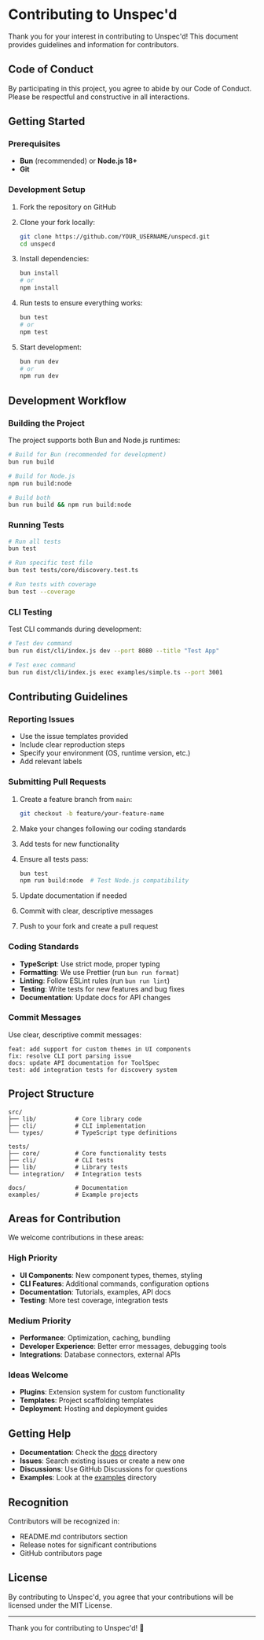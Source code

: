 # Contributing to Unspec'd

Thank you for your interest in contributing to Unspec'd! This document provides guidelines and information for contributors.

## Code of Conduct

By participating in this project, you agree to abide by our Code of Conduct. Please be respectful and constructive in all interactions.

## Getting Started

### Prerequisites

- **Bun** (recommended) or **Node.js 18+**
- **Git**

### Development Setup

1. Fork the repository on GitHub
2. Clone your fork locally:
   ```bash
   git clone https://github.com/YOUR_USERNAME/unspecd.git
   cd unspecd
   ```

3. Install dependencies:
   ```bash
   bun install
   # or
   npm install
   ```

4. Run tests to ensure everything works:
   ```bash
   bun test
   # or
   npm test
   ```

5. Start development:
   ```bash
   bun run dev
   # or
   npm run dev
   ```

## Development Workflow

### Building the Project

The project supports both Bun and Node.js runtimes:

```bash
# Build for Bun (recommended for development)
bun run build

# Build for Node.js
npm run build:node

# Build both
bun run build && npm run build:node
```

### Running Tests

```bash
# Run all tests
bun test

# Run specific test file
bun test tests/core/discovery.test.ts

# Run tests with coverage
bun test --coverage
```

### CLI Testing

Test CLI commands during development:

```bash
# Test dev command
bun run dist/cli/index.js dev --port 8080 --title "Test App"

# Test exec command
bun run dist/cli/index.js exec examples/simple.ts --port 3001
```

## Contributing Guidelines

### Reporting Issues

- Use the issue templates provided
- Include clear reproduction steps
- Specify your environment (OS, runtime version, etc.)
- Add relevant labels

### Submitting Pull Requests

1. Create a feature branch from `main`:
   ```bash
   git checkout -b feature/your-feature-name
   ```

2. Make your changes following our coding standards
3. Add tests for new functionality
4. Ensure all tests pass:
   ```bash
   bun test
   npm run build:node  # Test Node.js compatibility
   ```

5. Update documentation if needed
6. Commit with clear, descriptive messages
7. Push to your fork and create a pull request

### Coding Standards

- **TypeScript**: Use strict mode, proper typing
- **Formatting**: We use Prettier (run `bun run format`)
- **Linting**: Follow ESLint rules (run `bun run lint`)
- **Testing**: Write tests for new features and bug fixes
- **Documentation**: Update docs for API changes

### Commit Messages

Use clear, descriptive commit messages:

```
feat: add support for custom themes in UI components
fix: resolve CLI port parsing issue
docs: update API documentation for ToolSpec
test: add integration tests for discovery system
```

## Project Structure

```
src/
├── lib/           # Core library code
├── cli/           # CLI implementation
└── types/         # TypeScript type definitions

tests/
├── core/          # Core functionality tests
├── cli/           # CLI tests
├── lib/           # Library tests
└── integration/   # Integration tests

docs/              # Documentation
examples/          # Example projects
```

## Areas for Contribution

We welcome contributions in these areas:

### High Priority
- **UI Components**: New component types, themes, styling
- **CLI Features**: Additional commands, configuration options
- **Documentation**: Tutorials, examples, API docs
- **Testing**: More test coverage, integration tests

### Medium Priority
- **Performance**: Optimization, caching, bundling
- **Developer Experience**: Better error messages, debugging tools
- **Integrations**: Database connectors, external APIs

### Ideas Welcome
- **Plugins**: Extension system for custom functionality
- **Templates**: Project scaffolding templates
- **Deployment**: Hosting and deployment guides

## Getting Help

- **Documentation**: Check the [docs](./docs/) directory
- **Issues**: Search existing issues or create a new one
- **Discussions**: Use GitHub Discussions for questions
- **Examples**: Look at the [examples](./examples/) directory

## Recognition

Contributors will be recognized in:
- README.md contributors section
- Release notes for significant contributions
- GitHub contributors page

## License

By contributing to Unspec'd, you agree that your contributions will be licensed under the MIT License.

---

Thank you for contributing to Unspec'd! 🚀 